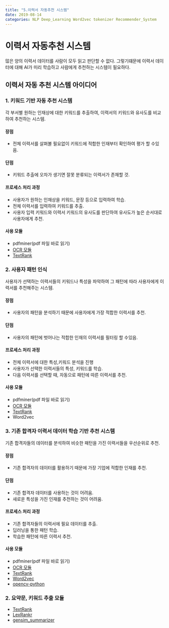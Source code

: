 ```yaml
---
title: "5.이력서 자동추천 시스템"
date: 2019-08-14
categories: NLP Deep_Learning Word2vec tokenizer Recommender_System
---
```

# 이력서 자동추천 시스템
많은 양의 이력서 데이터를 사람이 모두 읽고 판단할 수 없다. 그렇기떄문에 이력서 데이터에 대해 AI가 미리 학습하고 사람에게 추천하는 시스템이 필요하다.
## 이력서 자동 추천 시스템 아이디어

### 1. 키워드 기반 자동 추천 시스템
각 부서별 원하는 인재상에 대한 키워드를 추출하여, 이력서의 키워드와 유사도를 비교하여 추천하는 시스템.

#### 장점
- 전체 이력서를 살펴볼 필요없이 키워드에 적합한 인재부터 확인하여 평가 할 수있음.

#### 단점
- 키워드 추출에 오차가 생기면 잘못 분류되는 이력서가 존재할 것.

#### 프로세스 처리 과정
- 사용자가 원하는 인재상을 키워드, 문장 등으로 입력하여 학습.
- 전체 이력서를 입력하여 키워드를 추출.
- 사용자 입력 키워드와 이력서 키워드의 유사도를 판단하여 유사도가 높은 순서대로 사용자에게 추천.

#### 사용 모듈
- pdfminer(pdf 파일 바로 읽기)
- [OCR 모듈](https://jeongmin-d.github.io/nlp/deep_learning/word2vec/tokenizer/recommender_system/OCR/)
- [TextRank](https://jeongmin-d.github.io/NLP_LInk/[summarize]TextRank.html)
### 2. 사용자 패턴 인식
사용자가 선택하는 이력서들의 키워드나 특성을 파악하여 그 패턴에 따라 사용자에게 이력서를 추천해주는 시스템.

#### 장점
- 사용자의 패턴을 분석하기 때문에 사용자에게 가장 적합한 이력서를 추천.

#### 단점
- 사용자의 패턴에 벗어나는 적합한 인재의 이력서를 필터링 할 수있음.

#### 프로세스 처리 과정
- 전체 이력서에 대한 특성,키워드 분석을 진행
- 사용자가 선택한 이력서들의 특성, 키워드를 학습.
- 다음 이력서를 선택할 때, 자동으로 패턴에 따른 이력서를 추천.

#### 사용 모듈
- pdfminer(pdf 파일 바로 읽기)
- [OCR 모듈](https://jeongmin-d.github.io/nlp/deep_learning/word2vec/tokenizer/recommender_system/OCR/)
- [TextRank](https://jeongmin-d.github.io/NLP_LInk/[summarize]TextRank.html)
- Word2vec

### 3. 기존 합격자 이력서 데이터 학습 기반 추천 시스템
기존 합격자들의 데이터를 분석하여 비슷한 패턴을 가진 이력서들을 우선순위로 추천.

#### 장점
- 기존 합격자의 데이터를 활용하기 때문에 가장 기업에 적합한 인재를 추천.

#### 단점
- 기존 합격자 데이터를 사용하는 것이 어려움.
- 새로운 특성을 가진 인재를 추천하는 것이 어려움.

#### 프로세스 처리 과정
- 기존 합격자들의 이력서에 필요 데이터를 추출.
- 딥러닝을 통한 패턴 학습.
- 학습한 패턴에 따른 이력서 추천.

#### 사용 모듈
- pdfminer(pdf 파일 바로 읽기)
- [OCR 모듈](https://jeongmin-d.github.io/nlp/deep_learning/word2vec/tokenizer/recommender_system/OCR/)
- [TextRank](https://jeongmin-d.github.io/NLP_LInk/[summarize]TextRank.html)
- [Word2vec](https://jeongmin-d.github.io/nlp/deep_learning/word2vec/Word2vec/)
- [opencv-python](https://github.com/skvark/opencv-python)

### 2. 요약문, 키워드 추출 모듈
- [TextRank](https://jeongmin-d.github.io/NLP_LInk/[summarize]TextRank.html)
- [LexRankr](https://jeongmin-d.github.io/NLP_LInk/[summarize]LexRankr.html)
- [gensim_summarizer](https://jeongmin-d.github.io/NLP_LInk/[summarize]gensim_summarizer.html)
